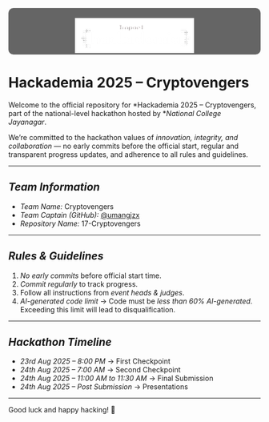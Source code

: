 <p align="center" style="background: rgba(0,0,0,0.6); border-radius: 10px; padding: 20px; padding-bottom: 0;">
  <img 
    src="https://github.com/NCJ-Hackademia/Assets/blob/main/Hackademia-Logo%20(1).png?raw=true" 
    alt="Hackademia Logo" 
    height="70"
  >
</p>

# Hackademia 2025 – Cryptovengers

Welcome to the official repository for *Hackademia 2025 – Cryptovengers, part of the national-level hackathon hosted by **National College Jayanagar*.  

We’re committed to the hackathon values of *innovation, integrity, and collaboration* — no early commits before the official start, regular and transparent progress updates, and adherence to all rules and guidelines.  

---

## *Team Information*
- *Team Name:* Cryptovengers  
- *Team Captain (GitHub):* [@umangjzx](https://github.com/umangjzx)  
- *Repository Name:* 17-Cryptovengers  

---

## *Rules & Guidelines*
1. *No early commits* before official start time.  
2. *Commit regularly* to track progress.  
3. Follow all instructions from *event heads & judges*.  
4. *AI-generated code limit* → Code must be *less than 60% AI-generated*. Exceeding this limit will lead to disqualification.  

---

## *Hackathon Timeline*
- *23rd Aug 2025 – 8:00 PM* → First Checkpoint  
- *24th Aug 2025 – 7:00 AM* → Second Checkpoint  
- *24th Aug 2025 – 11:00 AM to 11:30 AM* → Final Submission  
- *24th Aug 2025 – Post Submission* → Presentations  

---

Good luck and happy hacking! 🎉
